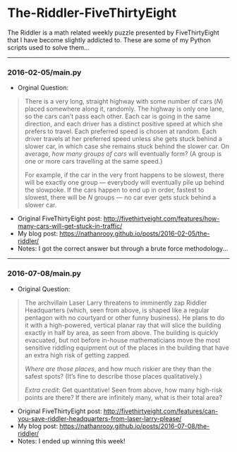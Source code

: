 # The-Riddler-FiveThirtyEight

The Riddler is a math related weekly puzzle presented by FiveThirtyEight that I have become slightly addicted to. These are some of my Python scripts used to solve them...

- - - -

### 2016-02-05/main.py
- Orginal Question:
> There is a very long, straight highway with some number of cars (_N_) placed somewhere along it, randomly. The highway is only one lane, so the cars can’t pass each other. Each car is going in the same direction, and each driver has a distinct positive speed at which she prefers to travel. Each preferred speed is chosen at random. Each driver travels at her preferred speed unless she gets stuck behind a slower car, in which case she remains stuck behind the slower car. On average, _how many groups of cars_ will eventually form? (A group is one or more cars travelling at the same speed.)
> 
> For example, if the car in the very front happens to be slowest, there will be exactly one group — everybody will eventually pile up behind the slowpoke. If the cars happen to end up in order, fastest to slowest, there will be _N_ groups — no car ever gets stuck behind a slower car.

- Original FiveThirtyEight post: http://fivethirtyeight.com/features/how-many-cars-will-get-stuck-in-traffic/
- My blog post: https://nathanrooy.github.io/posts/2016-02-05/the-riddler/
- Notes: I got the correct answer but through a brute force methodology...

- - - -

### 2016-07-08/main.py
- Original Question:
> The archvillain Laser Larry threatens to imminently zap Riddler Headquarters (which, seen from above, is shaped like a regular pentagon with no courtyard or other funny business). He plans to do it with a high-powered, vertical planar ray that will slice the building exactly in half by area, as seen from above. The building is quickly evacuated, but not before in-house mathematicians move the most sensitive riddling equipment out of the places in the building that have an extra high risk of getting zapped.
>
> _Where are those places_, and how much riskier are they than the safest spots? (It’s fine to describe those places qualitatively.)
> 
> _Extra credit_: Get quantitative! Seen from above, how many high-risk points are there? If there are infinitely many, what is their total area?

- Original FiveThirtyEight post: http://fivethirtyeight.com/features/can-you-save-riddler-headquarters-from-laser-larry-please/ 
- My blog post: https://nathanrooy.github.io/posts/2016-07-08/the-riddler/
- Notes: I ended up winning this week!
